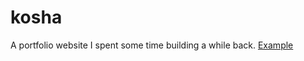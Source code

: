 kosha
=========

A portfolio website I spent some time building a while back.
[Example](http://dev.kovits.com/kosha)

